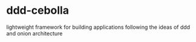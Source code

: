 # ddd-cebolla
lightweight framework for building applications following the ideas of ddd and onion architecture

